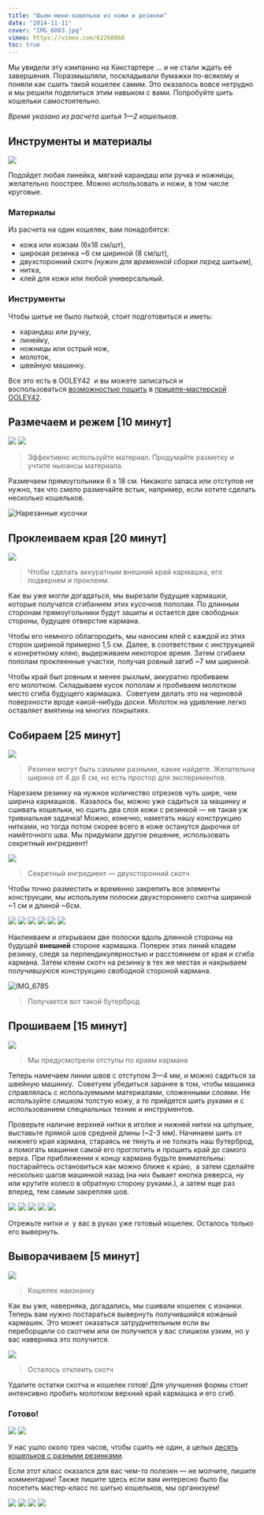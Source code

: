 ```yaml
---
title: "Шьем мини-кошельки из кожи и резинки"
date: "2014-11-11"
cover: "IMG_6803.jpg"
vimeo: https://vimeo.com/62260868
toc: true
---
```


Мы увидели эту кампанию на Кикстартере … и не стали ждать её завершения. Поразмышляли, поскладывали бумажки по-всякому и поняли как сшить такой кошелек самим. Это оказалось вовсе нетрудно и мы решили поделиться этим навыком с вами. Попробуйте шить кошельки самостоятельно.

<youtube-embed link="http://youtu.be/YadICbFV1eQ" />

_Время указано из расчета шитья 1—2 кошельков._

## Инструменты и материалы

![](./images/IMG_6770.jpg)

Подойдет любая линейка, мягкий карандаш или ручка и ножницы, желательно поострее. Можно использовать и ножи, в том числе круговые.

### Материалы

Из расчета на один кошелек, вам понадобятся:

- кожа или кожзам (6х18 см/шт),
- широкая резинка ~6 см шириной (8 см/шт),
- двухсторонний скотч _(нужен для временной сборки перед шитьем),_
- нитка,
- клей для кожи или любой универсальный.

### Инструменты

Чтобы шитье не было пыткой, стоит подготовиться и иметь:

- карандаш или ручку,
- линейку,
- ножницы или острый нож,
- молоток,
- швейную машинку.

Все это есть в OOLEY42  и вы можете записаться и воспользоваться [возможностью пошить](http://ooley.ru/shit-v-pritsepe/ "Шить в прицепе") в [прицепе-мастерской OOLEY42](http://ooley.ru/places/ooley42/ "Прицеп OOLEY42").

## Размечаем и режем [10 минут]

![](./images/IMG_6771.jpg)
![](./images/IMG_6772.jpg)

> Эффективно используйте материал. Продумайте разметку и учтите ньюансы материала.

Размечаем прямоугольники 6 х 18 см. Никакого запаса или отступов не нужно, так что смело размечайте встык, например, если хотите сделать несколько кошельков.

![Нарезанные кусочки](./images/IMG_6773.jpg)

## Проклеиваем края [20 минут]

![](./images/IMG_6774.jpg)

> Чтобы сделать аккуратным внешний край кармашка, его подвернем и проклеим.

Как вы уже могли догадаться, мы вырезали будущие кармашки, которые получатся сгибанием этих кусочков пополам. По длинным сторонам прямоугольники будут зашиты и остается две свободных стороны, будущее отверстие кармана.

Чтобы его немного облагородить, мы наносим клей с каждой из этих сторон шириной примерно 1,5 см. Далее, в соответствии с инструкцией к конкретному клею, выдерживаем некоторое время. Затем сгибаем пополам проклеенные участки, получая ровный загиб ~7 мм шириной.

Чтобы край был ровным и менее рыхлым, аккуратно пробиваем его молотком. Складываем кусок пополам и пробиваем молотком место сгиба будущего кармашка.  Советуем делать это на черновой поверхности вроде какой-нибудь доски. Молоток на удивление легко оставляет вмятины на многих покрытиях.

## Собираем [25 минут]

![](./images/IMG_6776.jpg)

> Резинки могут быть самыми разными, какие найдете. Желательна ширина от 4 до 6 см, но есть простор для экспериментов.

Нарезаем резинку на нужное количество отрезков чуть шире, чем ширина кармашков.  Казалось бы, можно уже садиться за машинку и сшивать кошельки, но сшить два слоя кожи с резинкой — не такая уж тривиальная задачка! Можно, конечно, наметать нашу конструкцию нитками, но тогда потом скорее всего в коже останутся дырочки от намёточного шва. Мы придумали другое решение, использовать секретный ингредиент!

![](./images/IMG_6777.jpg)

> Секретный ингредиент — двухсторонний скотч

Чтобы точно разместить и временно закрепить все элементы конструкции, мы используем полоски двухстороннего скотча шириной ~1 см и длиной ~6см.

![](./images/IMG_6778.jpg)
![](./images/IMG_6779.jpg)
![](./images/IMG_6780.jpg)
![](./images/IMG_6781.jpg)
![](./images/IMG_6782.jpg)
![](./images/IMG_6783.jpg)

Наклеиваем и открываем две полоски вдоль длинной стороны на будущей **внешней** стороне кармашка. Поперек этих линий кладем резинку, следя за перпендикулярностью и расстоянием от края и сгиба кармана. Затем клеим скотч на резинку в тех же местах и накрываем получившуюся конструкцию свободной стороной кармана.

![IMG_6785](./images/IMG_6785.jpg)

> Получается вот такой бутерброд

## Прошиваем [15 минут]

![](./images/IMG_6786.jpg)

> Мы предусмотрели отступы по краям кармана

Теперь намечаем линии швов с отступом 3—4 мм, и можно садиться за швейную машинку.  Советуем убедиться заранее в том, чтобы машинка справлялась с используемыми материалами, сложенными слоями. Не используйте слишком толстую кожу, а то прийдется шить руками и с использованием специальных техник и инструментов.

Проверьте наличие верхней нитки в иголке и нижней нитки на шпульке, выставьте прямой шов средней длины (~2-3 мм). Начинаем шить от нижнего края кармана, стараясь не тянуть и не толкать наш бутерброд, а помогать машинке самой его проглотить и прошить край до самого верха. При приближении к концу кармана будьте внимательны: постарайтесь остановиться как можно ближе к краю,  а затем сделайте несколько шагов машинкой назад (на них бывает кнопка реверса, ну или крутите колесо в обратную сторону руками.), а затем еще раз вперед, тем самым закрепляя шов.

![](./images/IMG_6787.jpg)
![](./images/IMG_6788.jpg)
![](./images/IMG_6789.jpg)
![](./images/IMG_6791.jpg)
![](./images/IMG_6792.jpg)

Отрежьте нитки и  у вас в руках уже готовый кошелек. Осталось только его вывернуть.

## Выворачиваем [5 минут]

![](./images/IMG_6793.jpg)

> Кошелек наизнанку

Как вы уже, наверняка, догадались, мы сшивали кошелек с изнанки. Теперь вам нужно постараться вывернуть получившийся кожаный кармашек. Это может оказаться затруднительным если вы переборщили со скотчем или он получился у вас слишком узким, но у вас наверняка это получится.

![](./images/IMG_6794.jpg)

> Осталось отклеить скотч

Удалите остатки скотча и кошелек готов! Для улучшения формы стоит интенсивно пробить молотком верхний край кармашка и его сгиб.

### Готово!

![](./images/IMG_6795.jpg)
![](./images/IMG_6799.jpg)

У нас ушло около трех часов, чтобы сшить не один, а целых [десять кошельков с разными резинками](http://ooley.ru/koshelki/ "Ультракомпактные кожаные кошельки").

Если этот класс оказался для вас чем-то полезен — не молчите, пишите комментарии! Также пишите здесь если вам интересно было бы посетить мастер-класс по шитью кошельков, мы организуем!

![](./images/IMG_7403.jpg)
![](./images/IMG_7415.jpg)
![](./images/IMG_7423.jpg)
![](./images/IMG_7426.jpg)
